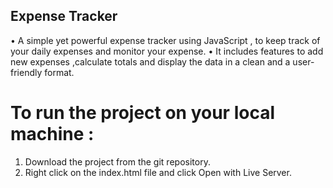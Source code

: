 ## Expense Tracker

•	A simple yet powerful expense tracker using JavaScript , to keep track of your daily expenses and monitor your expense. 
•	It includes features to add new expenses ,calculate totals and display the data in a clean and a user-friendly format.


# To run the project on your local machine :

1. Download the project from the git repository.
2. Right click on the index.html file and click Open with Live Server.
